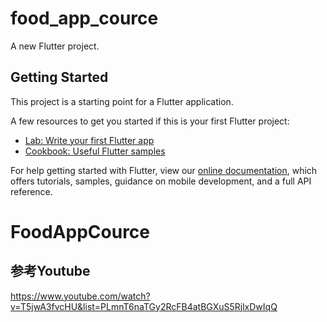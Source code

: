 # food_app_cource

A new Flutter project.

## Getting Started

This project is a starting point for a Flutter application.

A few resources to get you started if this is your first Flutter project:

- [Lab: Write your first Flutter app](https://flutter.dev/docs/get-started/codelab)
- [Cookbook: Useful Flutter samples](https://flutter.dev/docs/cookbook)

For help getting started with Flutter, view our
[online documentation](https://flutter.dev/docs), which offers tutorials,
samples, guidance on mobile development, and a full API reference.
# FoodAppCource

## 参考Youtube
https://www.youtube.com/watch?v=T5jwA3fvcHU&list=PLmnT6naTGy2RcFB4atBGXuS5RjlxDwIqQ